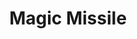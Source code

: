 ---
title: "Magic Missile"

spell:
  schools:
    - name:        "Evocation"
      subschools:  []
      descriptors: ["Force"]
  classes:
    - name:  "Sorcerer/Wizard"
      abbr:  "Sor/Wiz"
      level: 1
  components:         [V, S]
  castingTime:        "1 standard action"
  range:              "Medium (100 ft. + 10 ft./level)"
  target:             "Up to five creatures, no two of which can be more than 15 ft. apart"
  duration:           "Instantaneous"
  savingThrow:        "None"
  spellResistance:    "Yes"
  description:        |
    A missile of magical energy darts forth from your fingertip and strikes its target, dealing {% die_roll 1 4 1 %} points of force damage.

    The missile strikes unerringly, even if the target is in melee combat or has less than total cover or total concealment. Specific parts of a creature can't be singled out. Inanimate objects are not damaged by the spell.

    For every two caster levels beyond 1st, you gain an additional missile-two at 3rd level, three at 5th, four at 7th, and the maximum of five missiles at 9th level or higher. If you shoot multiple missiles, you can have them strike a single creature or several creatures. A single missile can strike only one creature. You must designate targets before you check for spell resistance or roll damage.
---